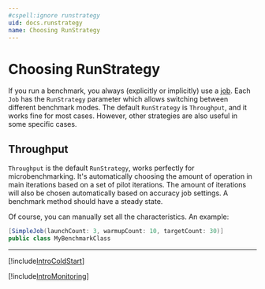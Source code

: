 ```yaml
---
#cspell:ignore runstrategy
uid: docs.runstrategy
name: Choosing RunStrategy
---
```


# Choosing RunStrategy

If you run a benchmark, you always (explicitly or implicitly) use a [job](xref:docs.jobs).
Each `Job` has the `RunStrategy` parameter which allows switching between different benchmark modes.
The default `RunStrategy` is `Throughput`, and it works fine for most cases.
However, other strategies are also useful in some specific cases.

## Throughput

`Throughput` is the default `RunStrategy`, works perfectly for microbenchmarking.
It's automatically choosing the amount of operation in main iterations based on a set of pilot iterations.
The amount of iterations will also be chosen automatically based on accuracy job settings.
A benchmark method should have a steady state.

Of course, you can manually set all the characteristics. An example:

```cs
[SimpleJob(launchCount: 3, warmupCount: 10, targetCount: 30)]
public class MyBenchmarkClass
```

---

[!include[IntroColdStart](../samples/IntroColdStart.md)]

[!include[IntroMonitoring](../samples/IntroMonitoring.md)]
